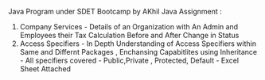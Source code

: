 Java Program under SDET Bootcamp by AKhil
Java Assignment :
1) Company Services -  Details of an Organization with An Admin and  Employees their Tax Calculation Before and After Change in Status
2) Access Specifiers - In Depth Understanding of Access Specifiers within Same and Differnt Packages , Enchansing Capabitlites using Inheritance - All specifiers covered - Public,Private ,  Protected, Default - Excel Sheet Attached
